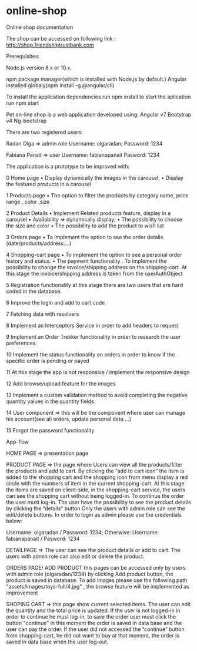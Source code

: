 # online-shop
Online shop documentation

The shop can be accessed on following link : http://shop.friendshiptrustbank.com

Prerequisites:

Node.js version 8.x or 10.x.


npm package manager(which is installed with Node.js by default.)
Angular installed globaly(npm install -g @angular/cli)


To install the application dependencies run npm install
to start the aplication run npm start

Pet on-line shop is a web application developed using:
Angular v7
Bootstrap v4
Ng-bootstrap

There are two registered users:

Radan Olga => admin role
Username: olgaradan;
Password: 1234

Fabiana Panait => user
Username: fabianapanait
Pasword: 1234


The application is a prototype to be improved with:

0 Home page
•	Display dynamically  the images in the carousel,
•	Display the featured products in a carousel

1 Products page
•	The option to filter the products by category name, price range , color ,size

2 Product Details
•	Implement Related products feature, display in a carousel
•	Availability => dynamically display;
•	The possibility to choose the   size and color
•	The possibility to add the product to wish list

3 Orders page
•	To implement the option to see the order details (date/products/address….)

4 Shopping-cart page
•	To implement the option to see a personal order history and status.
•	The payment functionality
.   To implement the possibility to change the invoice/shipping address on the shipping-cart. At this stage the invoice/shipping address is taken from the userAuthObject 

5 Registration functionality at this stage there are two users that are hard coded in the database.

6 Improve the login and add to cart code

7 Fetching data with resolvers

8 Implement an Interceptors Service in order to add headers to request

9 Implement an Order Trekker functionality in order to research the user preferences 

10 Implement the status functionality on orders in order to know if the specific order is pending or payed

11 At this stage the app is not responsive / implement the responsive design

12 Add browse/upload feature for the images 

13 Implement a custom validation method to avoid completing the negative quantity values in the quantity fields.

14 User component => this will be the component where user can manage his account(see all orders, update personal data....)

15 Forgot the password functionality 

App-flow

HOME PAGE => presentation page

PRODUCT PAGE => the page where Users can view all the products/filter the products and add to cart. By clicking the “add to cart icon” the item is added to the shopping cart and the shopping icon from menu display a red circle with the numbers of item in the current shopping-cart.  At this stage the items are saved on client-side, in the shopping-cart service, the users can see the shopping cart without being logged-in. To continue the order the user must log-in. The user have the possibility to see the product details by clicking the “details” button
Only the users with admin role can see the edit/delete buttons.  In order to login as admin please use the credentials below:  

Username: olgaradan / Password: 1234;
Otherwise:
Username: fabianapanait / Pasword: 1234

DETAILPAGE => The user can see the product details or add to cart. The users with admin role can also edit or delete the product. 

ORDERS PAGE/ ADD PRODUCT this pages can be accessed only by users with admin     role (olgaradan/1234) by clicking Add product button, the product is saved in database. To add images please use the following path "assets/images/toys-full/4.jpg" , the browse feature will be implemented as improvement

SHOPING CART => this page show current selected items. The user can edit the quantity and the total price is updated. If the user is not logged-in in order to continue he must log-in, to save the order user must click the button "continue" in this moment the order is saved in data base and the user can pay the order.  If the user did not accessed the “continue” button from shopping-cart, he did not want to buy at that moment, the order is saved in data base when the user log-out.



